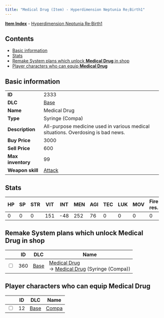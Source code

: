 ```yaml
---
title: "Medical Drug (Item) - Hyperdimension Neptunia Re;Birth1"
---
```


[**Item Index**](/neptunia/rb1/item/index.html) - [Hyperdimension Neptunia Re;Birth1](/neptunia/rb1)

## Contents

- [Basic information](#basic-information)
- [Stats](#stats)
- [Remake System plans which unlock **Medical Drug** in shop](#remake-system-plans-which-unlock-medical-drug-in-shop)
- [Player characters who can equip **Medical Drug**](#player-characters-who-can-equip-medical-drug)

## Basic information

|   |   |
| -- | -- |
| **ID** | 2333 |
| **DLC** | [Base](/neptunia/rb1/dlc/1-base.html) |
| **Name** | Medical Drug |
| **Type** | Syringe (Compa) |
| **Description** | All-purpose medicine used in various medical situations. Overdosing is bad news. |
| **Buy Price** | 3000 |
| **Sell Price** | 600 |
| **Max inventory** | 99 |
| **Weapon skill** | [Attack](/neptunia/rb1/skill/1-2001-attack.html) |


## Stats

| HP | SP | STR | VIT | INT | MEN | AGI | TEC | LUK | MOV | Fire res. | Ice res. | Wind res. | Lightning res. |
| -- | -- | --- | --- | --- | --- | --- | --- | --- | --- | --------- | -------- | --------- | -------------- |
| 0 | 0 | 0 | 151 | -48 | 252 | 76 | 0 | 0 | 0 | 0 | 0 | 0 | 0 |


## Remake System plans which unlock **Medical Drug** in shop

|    | ID | DLC | Name |
| -- | -- | --- | ---- |
| <input type="checkbox" id="rb1-remake-1-360" class="trackbox" /> | 360 | [Base](/neptunia/rb1/dlc/1-base.html) | [Medical Drug](/neptunia/rb1/remake/1-360-medical-drug.html)<br /> → [Medical Drug](/neptunia/rb1/item/1-2333-medical-drug.html) (Syringe (Compa)) |


## Player characters who can equip **Medical Drug**

|    | ID | DLC | Name |
| -- | -- | --- | ---- |
| <input type="checkbox" id="rb1-player-1-12" class="trackbox" /> | 12 | [Base](/neptunia/rb1/dlc/1-base.html) | [Compa](/neptunia/rb1/player/1-12-compa.html) |
